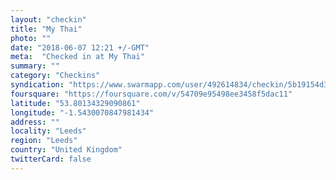 ```yaml
---
layout: "checkin"
title: "My Thai"
photo: ""
date: "2018-06-07 12:21 +/-GMT"
meta:  "Checked in at My Thai"
summary: ""
category: "Checkins"
syndication: "https://www.swarmapp.com/user/492614834/checkin/5b19154d32b61d002c24142c"
foursquare: "https://foursquare.com/v/54709e95498ee3458f5dac11"
latitude: "53.80134329090861"
longitude: "-1.5430070847981434"
address: ""
locality: "Leeds"
region: "Leeds"
country: "United Kingdom"
twitterCard: false
---
```


